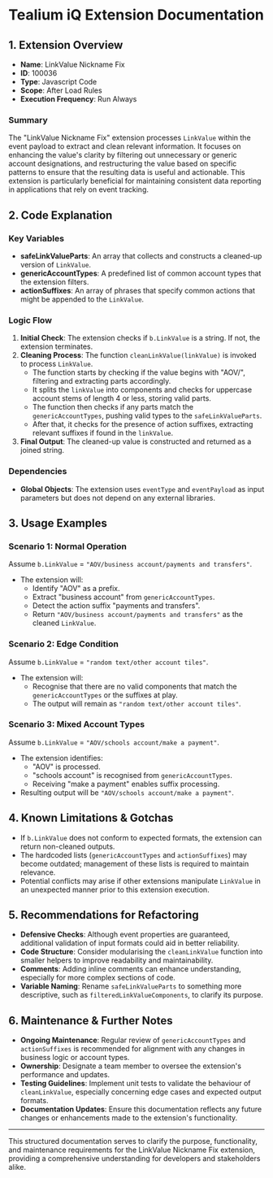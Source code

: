 # Tealium iQ Extension Documentation

## 1. Extension Overview

- **Name**: LinkValue Nickname Fix
- **ID**: 100036
- **Type**: Javascript Code
- **Scope**: After Load Rules
- **Execution Frequency**: Run Always

### Summary
The "LinkValue Nickname Fix" extension processes `LinkValue` within the event payload to extract and clean relevant information. It focuses on enhancing the value's clarity by filtering out unnecessary or generic account designations, and restructuring the value based on specific patterns to ensure that the resulting data is useful and actionable. This extension is particularly beneficial for maintaining consistent data reporting in applications that rely on event tracking.

## 2. Code Explanation

### Key Variables
- **safeLinkValueParts**: An array that collects and constructs a cleaned-up version of `LinkValue`.
- **genericAccountTypes**: A predefined list of common account types that the extension filters.
- **actionSuffixes**: An array of phrases that specify common actions that might be appended to the `LinkValue`.

### Logic Flow
1. **Initial Check**: The extension checks if `b.LinkValue` is a string. If not, the extension terminates.
2. **Cleaning Process**: The function `cleanLinkValue(linkValue)` is invoked to process `LinkValue`.
   - The function starts by checking if the value begins with "AOV/", filtering and extracting parts accordingly.
   - It splits the `linkValue` into components and checks for uppercase account stems of length 4 or less, storing valid parts.
   - The function then checks if any parts match the `genericAccountTypes`, pushing valid types to the `safeLinkValueParts`.
   - After that, it checks for the presence of action suffixes, extracting relevant suffixes if found in the `linkValue`.
3. **Final Output**: The cleaned-up value is constructed and returned as a joined string.

### Dependencies
- **Global Objects**: The extension uses `eventType` and `eventPayload` as input parameters but does not depend on any external libraries.

## 3. Usage Examples

### Scenario 1: Normal Operation
Assume `b.LinkValue` = `"AOV/business account/payments and transfers"`.
- The extension will:
  - Identify "AOV" as a prefix.
  - Extract "business account" from `genericAccountTypes`.
  - Detect the action suffix "payments and transfers".
  - Return `"AOV/business account/payments and transfers"` as the cleaned `LinkValue`.

### Scenario 2: Edge Condition
Assume `b.LinkValue` = `"random text/other account tiles"`.
- The extension will:
  - Recognise that there are no valid components that match the `genericAccountTypes` or the suffixes at play.
  - The output will remain as `"random text/other account tiles"`.

### Scenario 3: Mixed Account Types
Assume `b.LinkValue` = `"AOV/schools account/make a payment"`.
- The extension identifies:
  - "AOV" is processed.
  - "schools account" is recognised from `genericAccountTypes`.
  - Receiving "make a payment" enables suffix processing.
- Resulting output will be `"AOV/schools account/make a payment"`.

## 4. Known Limitations & Gotchas

- If `b.LinkValue` does not conform to expected formats, the extension can return non-cleaned outputs.
- The hardcoded lists (`genericAccountTypes` and `actionSuffixes`) may become outdated; management of these lists is required to maintain relevance.
- Potential conflicts may arise if other extensions manipulate `LinkValue` in an unexpected manner prior to this extension execution.

## 5. Recommendations for Refactoring

- **Defensive Checks**: Although event properties are guaranteed, additional validation of input formats could aid in better reliability.
- **Code Structure**: Consider modularising the `cleanLinkValue` function into smaller helpers to improve readability and maintainability.
- **Comments**: Adding inline comments can enhance understanding, especially for more complex sections of code.
- **Variable Naming**: Rename `safeLinkValueParts` to something more descriptive, such as `filteredLinkValueComponents`, to clarify its purpose.

## 6. Maintenance & Further Notes

- **Ongoing Maintenance**: Regular review of `genericAccountTypes` and `actionSuffixes` is recommended for alignment with any changes in business logic or account types.
- **Ownership**: Designate a team member to oversee the extension's performance and updates.
- **Testing Guidelines**: Implement unit tests to validate the behaviour of `cleanLinkValue`, especially concerning edge cases and expected output formats.
- **Documentation Updates**: Ensure this documentation reflects any future changes or enhancements made to the extension's functionality.

---

This structured documentation serves to clarify the purpose, functionality, and maintenance requirements for the LinkValue Nickname Fix extension, providing a comprehensive understanding for developers and stakeholders alike.